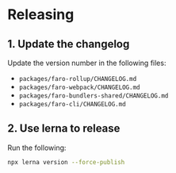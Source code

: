 # Releasing

## 1. Update the changelog

Update the version number in the following files:
- `packages/faro-rollup/CHANGELOG.md`
- `packages/faro-webpack/CHANGELOG.md`
- `packages/faro-bundlers-shared/CHANGELOG.md`
- `packages/faro-cli/CHANGELOG.md`

## 2. Use lerna to release

Run the following:

```bash
npx lerna version --force-publish
```
